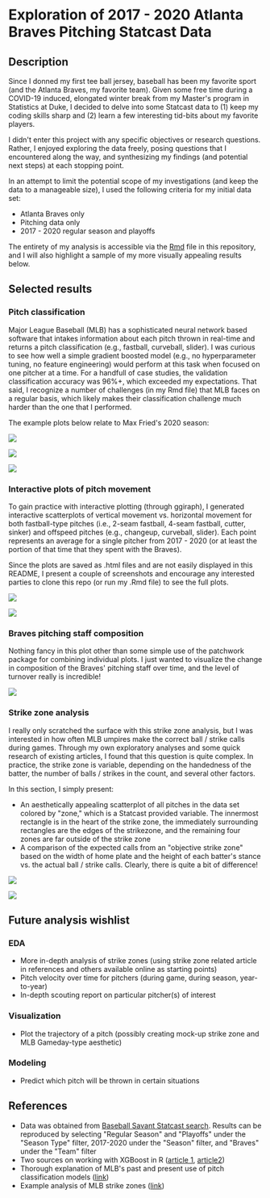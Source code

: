 # Exploration of 2017 - 2020 Atlanta Braves Pitching Statcast Data

## Description

Since I donned my first tee ball jersey, baseball has been my favorite sport (and the Atlanta Braves, my favorite team). Given some free time during a COVID-19 induced, elongated winter break from my Master's program in Statistics at Duke, I decided to delve into some Statcast data to (1) keep my coding skills sharp and (2) learn a few interesting tid-bits about my favorite players.

I didn't enter this project with any specific objectives or research questions. Rather, I enjoyed exploring the data freely, posing questions that I encountered along the way, and synthesizing my findings (and potential next steps) at each stopping point.

In an attempt to limit the potential scope of my investigations (and keep the data to a manageable size), I used the following criteria for my initial data set:

- Atlanta Braves only
- Pitching data only
- 2017 - 2020 regular season and playoffs

The entirety of my analysis is accessible via the [Rmd](https://github.com/robkravec/Atlanta-Braves-Pitching/blob/main/Pitching_Analysis.Rmd) file in this repository, and I will also highlight a sample of my more visually appealing results below.

## Selected results

### Pitch classification

Major League Baseball (MLB) has a sophisticated neural network based software that intakes information about each pitch thrown in real-time and returns a pitch classification (e.g., fastball, curveball, slider). I was curious to see how well a simple gradient boosted model (e.g., no hyperparameter tuning, no feature engineering) would perform at this task when focused on one pitcher at a time. For a handfull of case studies, the validation classification accuracy was 96%+, which exceeded my expectations. That said, I recognize a number of challenges (in my Rmd file) that MLB faces on a regular basis, which likely makes their classification challenge much harder than the one that I performed.

The example plots below relate to Max Fried's 2020 season:

![](plots/fried_arsenal.png)

![](plots/fried_model1.png)

![](plots/fried_model2.png)

### Interactive plots of pitch movement

To gain practice with interactive plotting (through ggiraph), I generated interactive scatterplots of vertical movement vs. horizontal movement for both fastball-type pitches (i.e., 2-seam fastball, 4-seam fastball, cutter, sinker) and offspeed pitches (e.g., changeup, curveball, slider). Each point represents an average for a single pitcher from 2017 - 2020 (or at least the portion of that time that they spent with the Braves). 

Since the plots are saved as .html files and are not easily displayed in this README, I present a couple of screenshots and encourage any interested parties to clone this repo (or run my .Rmd file) to see the full plots.

![](plots/fastball.png)

![](plots/offspeed.png)

### Braves pitching staff composition

Nothing fancy in this plot other than some simple use of the patchwork package for combining individual plots. I just wanted to visualize the change in composition of the Braves' pitching staff over time, and the level of turnover really is incredible!  

![](plots/total_pitches.png)

### Strike zone analysis

I really only scratched the surface with this strike zone analysis, but I was interested in how often MLB umpires make the correct ball / strike calls during games. Through my own exploratory analyses and some quick research of existing articles, I found that this question is quite complex. In practice, the strike zone is variable, depending on the handedness of the batter, the number of balls / strikes in the count, and several other factors. 

In this section, I simply present:

- An aesthetically appealing scatterplot of all pitches in the data set colored by "zone," which is a Statcast provided variable. The innermost rectangle is in the heart of the strike zone, the immediately surrounding rectangles are the edges of the strikezone, and the remaining four zones are far outside of the strike zone
- A comparison of the expected calls from an "objective strike zone" based on the width of home plate and the height of each batter's stance vs. the actual ball / strike calls. Clearly, there is quite a bit of difference!

![](plots/coord_system.png)

![](plots/strikezone_compare.png)

## Future analysis wishlist

### EDA

- More in-depth analysis of strike zones (using strike zone related article in references and others 
available online as starting points)
- Pitch velocity over time for pitchers (during game, during season, year-to-year)
- In-depth scouting report on particular pitcher(s) of interest

### Visualization

- Plot the trajectory of a pitch (possibly creating mock-up strike zone and
MLB Gameday-type aesthetic)

### Modeling

- Predict which pitch will be thrown in certain situations

## References

- Data was obtained from [Baseball Savant Statcast search](https://baseballsavant.mlb.com/statcast_search). Results can be reproduced by selecting "Regular Season" and "Playoffs" under the "Season Type" filter, 2017-2020 under the "Season" filter, and "Braves" under the "Team" filter
- Two sources on working with XGBoost in R ([article 1](https://xgboost.readthedocs.io/en/latest/R-package/xgboostPresentation.html), [article2](https://towardsdatascience.com/getting-to-an-hyperparameter-tuned-xgboost-model-in-no-time-a9560f8eb54b))
- Thorough explanation of MLB's past and present use of pitch classification models ([link](https://technology.mlblogs.com/mlb-pitch-classification-64a1e32ee079))
- Example analysis of MLB strike zones ([link](https://blogs.fangraphs.com/the-size-of-the-strike-zone-by-count/))
